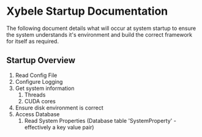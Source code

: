 # Xybele Startup Documentation

The following document details what will occur at system startup to ensure the system understands it's environment and build the correct framework for itself as required.

## Startup Overview

1. Read Config File
2. Configure Logging
3. Get system information
   1. Threads
   2. CUDA cores
4. Ensure disk environment is correct
5. Access Database
   1. Read System Properties (Database table 'SystemProperty' - effectively a key value pair)